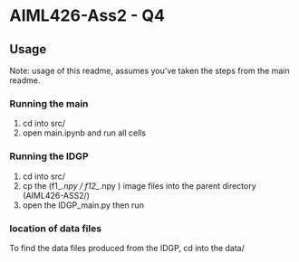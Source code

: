 # AIML426-Ass2 - Q4


## Usage

Note: usage of this readme, assumes you've taken the steps from the main readme.
### Running the main 

1. cd into src/
2. open main.ipynb and run all cells

### Running the IDGP

1. cd into src/
2. cp the (f1_*.npy / f12_*.npy ) image files into the parent directory (AIML426-ASS2/)
3. open the IDGP_main.py then run

### location of data files

To find the data files produced from the IDGP, cd into the data/
